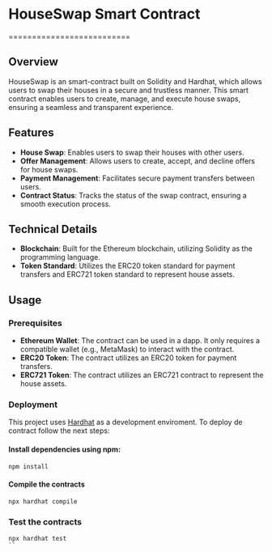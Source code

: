 # HouseSwap Smart Contract
==========================

## Overview
HouseSwap is an smart-contract built on Solidity and Hardhat, which allows users to swap their houses in a secure and trustless manner. This smart contract enables users to create, manage, and execute house swaps, ensuring a seamless and transparent experience.

## Features

- **House Swap**: Enables users to swap their houses with other users.
- **Offer Management**: Allows users to create, accept, and decline offers for house swaps.
- **Payment Management**: Facilitates secure payment transfers between users.
- **Contract Status**: Tracks the status of the swap contract, ensuring a smooth execution process.

## Technical Details

- **Blockchain**: Built for the Ethereum blockchain, utilizing Solidity as the programming language.
- **Token Standard**: Utilizes the ERC20 token standard for payment transfers and ERC721 token standard to represent house assets.

## Usage

### Prerequisites

- **Ethereum Wallet**: The contract can be used in a dapp. It only requires a compatible wallet (e.g., MetaMask) to interact with the contract. 
- **ERC20 Token**: The contract utilizes an ERC20 token for payment transfers.
- **ERC721 Token**: The contract utilizes an ERC721 contract to represent the house assets.

### Deployment
This project uses [Hardhat](https://hardhat.org/) as a development enviroment. To deploy de contract follow the next steps:

#### Install dependencies using npm: 

```shell
npm install
```

#### Compile the contracts

```shell
npx hardhat compile
```

### Test the contracts

```shell
npx hardhat test
``



